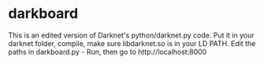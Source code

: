 # darkboard

This is an edited version of Darknet's python/darknet.py code. 
Put it in your darknet folder, compile, make sure libdarknet.so is in your LD PATH. Edit the paths in darkboard.py - Run, then go to http://localhost:8000
